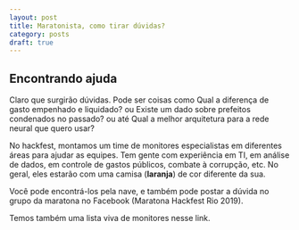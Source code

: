 ```yaml
---
layout: post
title: Maratonista, como tirar dúvidas?
category: posts
draft: true
---
```


Encontrando ajuda
---

Claro que surgirão dúvidas. Pode ser coisas como Qual a diferença de gasto empenhado e liquidado? ou Existe um dado sobre prefeitos condenados no passado? ou até Qual a melhor arquitetura para a rede neural que quero usar?

No hackfest, montamos um time de monitores especialistas em diferentes áreas para ajudar as equipes. Tem gente com experiência em TI, em análise de dados, em controle de gastos públicos, combate à corrupção, etc. No geral, eles estarão com uma camisa (**laranja**) de cor diferente da sua.

Você pode encontrá-los pela nave, e também pode postar a dúvida no grupo da maratona no Facebook (Maratona Hackfest Rio 2019). 

Temos também uma lista viva de monitores nesse link.
